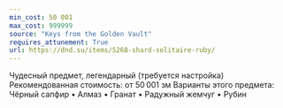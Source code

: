 ```yaml
---
min_cost: 50 001
max_cost: 999999
source: "Keys from the Golden Vault"
requires_attunement: True
url: https://dnd.su/items/5268-shard-solitaire-ruby/
---
```


Чудесный предмет, легендарный (требуется настройка)
Рекомендованная стоимость: от 50 001 зм
Варианты этого предмета: Чёрный сапфир • Алмаз • Гранат • Радужный жемчуг • Рубин